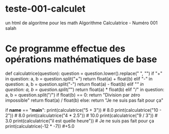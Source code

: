 # teste-001-calculet
un html   de algoritme pour les math 
 Algorithme Calculatrice - Numéro 001 salah
# Ce programme effectue des opérations mathématiques de base

def calculatrice(question):
    question = question.lower().replace(" ", "")
    if "+" in question:
        a, b = question.split("+")
        return float(a) + float(b)
    elif "-" in question:
        a, b = question.split("-")
        return float(a) - float(b)
    elif "*" in question:
        a, b = question.split("*")
        return float(a) * float(b)
    elif "/" in question:
        a, b = question.split("/")
        if float(b) == 0:
            return "Division par zéro impossible"
        return float(a) / float(b)
    else:
        return "Je ne suis pas fait pour ça"

if __name__ == "__main__":
    print(calculatrice("5 + 3"))      # 8.0
    print(calculatrice("10 - 2"))     # 8.0
    print(calculatrice("4 * 2.5"))    # 10.0
    print(calculatrice("9 / 3"))      # 3.0
    print(calculatrice("il est quelle heure"))    # Je ne suis pas fait pour ça
    print(calculatrice(-12 * -7))      #+5.0
